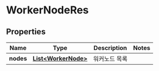 
# WorkerNodeRes

## Properties
Name | Type | Description | Notes
------------ | ------------- | ------------- | -------------
**nodes** | [**List&lt;WorkerNode&gt;**](WorkerNode.md) | 워커노드 목록 | 



